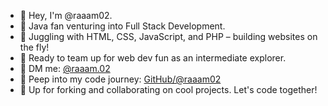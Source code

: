 - 👋 Hey, I'm @raaam02.
- 👀 Java fan venturing into Full Stack Development.
- 🌱 Juggling with HTML, CSS, JavaScript, and PHP – building websites on the fly!
- 💼 Ready to team up for web dev fun as an intermediate explorer.
- 🔗 DM me: [@raaam.02](https://www.instagram.com/raaam.02/)
- 🚀 Peep into my code journey: [GitHub/@raaam02](https://github.com/raaam02)
- 🔄 Up for forking and collaborating on cool projects. Let's code together!
